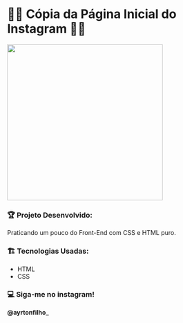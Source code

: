 # 👨‍💻 Cópia da Página Inicial do Instagram 👨‍💻

<div>
  <img width="360px" src= ""/>
</div>

<h3>🏆 Projeto Desenvolvido: </h3>
<p>Praticando um pouco do Front-End com CSS e HTML puro.</p>


<h3>🏗️ Tecnologias Usadas: </h3>
<ul>  
  <li>HTML</li>
  <li>CSS</li>
</ul>

<h3>💻 Siga-me no instagram!</h3>
<strong>@ayrtonfilho_</strong>
